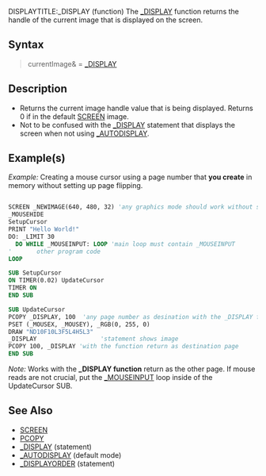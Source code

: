 DISPLAYTITLE:_DISPLAY (function)
The [_DISPLAY](_DISPLAY) function returns the handle of the current image that is displayed on the screen.


## Syntax

> currentImage& = [_DISPLAY](_DISPLAY)


## Description

* Returns the current image handle value that is being displayed. Returns 0 if in the default [SCREEN](SCREEN) image.
* Not to be confused with the [_DISPLAY](_DISPLAY) statement that displays the screen when not using [_AUTODISPLAY](_AUTODISPLAY).


## Example(s)

*Example:* Creating a mouse cursor using a page number that **you create** in memory without setting up page flipping.

```vb

SCREEN _NEWIMAGE(640, 480, 32) 'any graphics mode should work without setting up pages
_MOUSEHIDE
SetupCursor
PRINT "Hello World!"
DO: _LIMIT 30
  DO WHILE _MOUSEINPUT: LOOP 'main loop must contain _MOUSEINPUT   
'       other program code    
LOOP

SUB SetupCursor
ON TIMER(0.02) UpdateCursor
TIMER ON
END SUB

SUB UpdateCursor
PCOPY _DISPLAY, 100  'any page number as desination with the _DISPLAY function as source
PSET (_MOUSEX, _MOUSEY), _RGB(0, 255, 0)
DRAW "ND10F10L3F5L4H5L3"
_DISPLAY                  'statement shows image
PCOPY 100, _DISPLAY 'with the function return as destination page
END SUB 

```
*Note:* Works with the **_DISPLAY function** return as the other page. If mouse reads are not crucial, put the [_MOUSEINPUT](_MOUSEINPUT) loop inside of the UpdateCursor SUB.


## See Also

* [SCREEN](SCREEN)
* [PCOPY](PCOPY)
* [_DISPLAY](_DISPLAY) (statement)
* [_AUTODISPLAY](_AUTODISPLAY) (default mode)
* [_DISPLAYORDER](_DISPLAYORDER) (statement)




